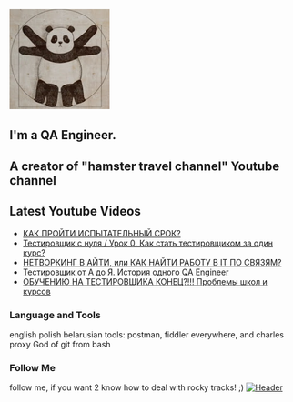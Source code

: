 [![Header](https://github.com/Bajnou/Alexey/blob/main/assets/pnd.png)](https://www.youtube.com/user/Stanleyxxl/)
## I'm a QA Engineer. 
## A creator of "hamster travel channel" Youtube channel 

## Latest Youtube Videos

<!-- YOUTUBE:START -->
- [КАК ПРОЙТИ ИСПЫТАТЕЛЬНЫЙ СРОК?](https://www.youtube.com/watch?v=Gz3F48tc8nk)
- [Тестировщик с нуля / Урок 0. Как стать тестировщиком за один курс?](https://www.youtube.com/watch?v=yvPtNCvx_jM)
- [НЕТВОРКИНГ В АЙТИ, или КАК НАЙТИ РАБОТУ В IT ПО СВЯЗЯМ?](https://www.youtube.com/watch?v=KvQ4wUo7TRY)
- [Тестировщик от А до Я. История одного QA Engineer](https://www.youtube.com/watch?v=D4pQ0D6HH_0)
- [ОБУЧЕНИЮ НА ТЕСТИРОВЩИКА КОНЕЦ?!!! Проблемы школ и курсов](https://www.youtube.com/watch?v=ZhHt3QF5cts)
<!-- YOUTUBE:END -->

### Language and Tools
english
polish
belarusian
tools: postman, fiddler everywhere, and charles proxy
God of git from bash

### Follow Me
follow me, if you want 2 know how to deal with rocky tracks! ;)
[![Header](https://img.shields.io/badge/Youtube-090909?style=for-the-badge&logo=youtube&logoColor=f70000)](https://www.youtube.com/user/Stanleyxxl?sub_confirmation=1)
